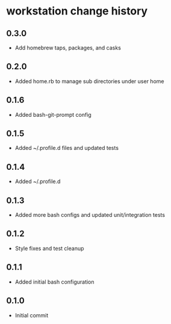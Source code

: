 # workstation change history

## 0.3.0

-   Add homebrew taps, packages, and casks

## 0.2.0

-   Added home.rb to manage sub directories under user home

## 0.1.6

-   Added bash-git-prompt config

## 0.1.5

-   Added ~/.profile.d files and updated tests

## 0.1.4

-   Added ~/.profile.d

## 0.1.3

-   Added more bash configs and updated unit/integration tests

## 0.1.2

-   Style fixes and test cleanup

## 0.1.1

-   Added initial bash configuration

## 0.1.0

-   Initial commit
